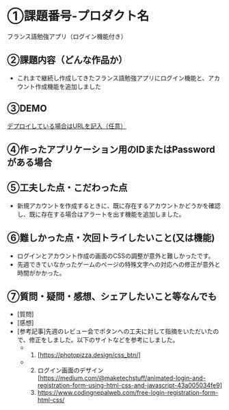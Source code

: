 # ①課題番号-プロダクト名

フランス語勉強アプリ（ログイン機能付き）

## ②課題内容（どんな作品か）

- これまで継続し作成してきたフランス語勉強アプリにログイン機能と、アカウント作成機能を追加しました


## ③DEMO

[デプロイしている場合はURLを記入（任意）](https://atuy-amour.sakura.ne.jp/php02devoir/login.php)

## ④作ったアプリケーション用のIDまたはPasswordがある場合


## ⑤工夫した点・こだわった点

- 新規アカウントを作成するときに、既に存在するアカウントかどうかを確認し、既に存在する場合はアラートを出す機能を追加しました。


## ⑥難しかった点・次回トライしたいこと(又は機能)

- ログインとアカウント作成の画面のCSSの調整が意外と難しかったです。
- 先週できていなかったゲームのページの特殊文字への対応への修正が意外と時間がかかった。

## ⑦質問・疑問・感想、シェアしたいこと等なんでも

- [質問]
- [感想]
- [参考記事]先週のレビュー会でボタンへの工夫に対して指摘をいただいたので、修正をしました。以下のサイトなどを参考にしました。
  - 1. [https://photopizza.design/css_btn/]
  - 2. ログイン画面のデザイン[https://medium.com/@maketechstuff/animated-login-and-registration-form-using-html-css-and-javascript-43a005034fe9]
    3. https://www.codingnepalweb.com/free-login-registration-form-html-css/
